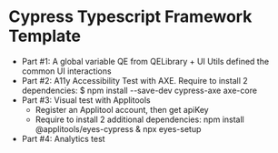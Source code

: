 # Cypress Typescript Framework Template

- Part #1: A global variable QE from QELibrary + UI Utils defined the common UI interactions
- Part #2: A11y Accessibility Test with AXE. Require to install 2 dependencies: $ npm install --save-dev cypress-axe axe-core
- Part #3: Visual test with Applitools
  - Register an Applitool account, then get apiKey
  - Require to install 2 additional dependencies: npm install @applitools/eyes-cypress & npx eyes-setup
- Part #4: Analytics test
